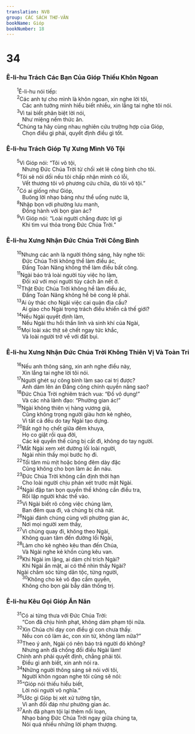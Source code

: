```yaml
---
translation: NVB
group: CÁC SÁCH THƠ-VĂN
bookName: Gióp 
bookNumber: 18
---
```


<div class="title"><h1>34</h1><h3>Ê-li-hu Trách Các Bạn Của Gióp Thiếu Khôn Ngoan </h3></div>
<span class="verse giop_34_1">  <sup>1</sup>Ê-li-hu nói tiếp: <br/></span>
<span class="verse giop_34_2">  <sup>2</sup>Các anh tự cho mình là khôn ngoan, xin nghe lời tôi, <br/>   Các anh tưởng mình hiểu biết nhiều, xin lắng tai nghe tôi nói. <br/></span>
<span class="verse giop_34_3">  <sup>3</sup>Vì tai biết phân biệt lời nói, <br/>   Như miệng nếm thức ăn. <br/></span>
<span class="verse giop_34_4">  <sup>4</sup>Chúng ta hãy cùng nhau nghiên cứu trường hợp của Gióp, <br/>   Chọn điều gì phải, quyết định điều gì tốt. <br/></span>
<div class="title"><h3>Ê-li-hu Trách Gióp Tự Xưng Mình Vô Tội </h3></div>
<span class="verse giop_34_5">  <sup>5</sup>Vì Gióp nói: “Tôi vô tội, <br/>   Nhưng Đức Chúa Trời từ chối xét lẽ công bình cho tôi. <br/></span>
<span class="verse giop_34_6">  <sup>6</sup>Tôi sẽ nói dối nếu tôi chấp nhận mình có lỗi, <br/>   Vết thương tôi vô phương cứu chữa, dù tôi vô tội.” <br/></span>
<span class="verse giop_34_7">  <sup>7</sup>Có ai giống như Gióp, <br/>   Buông lời nhạo báng như thể uống nước lã, <br/></span>
<span class="verse giop_34_8">  <sup>8</sup>Nhập bọn với phường lưu manh, <br/>   Đồng hành với bọn gian ác? <br/></span>
<span class="verse giop_34_9">  <sup>9</sup>Vì Gióp nói: “Loài người chẳng được lợi gì <br/>   Khi tìm vui thỏa trong Đức Chúa Trời.” <br/></span>
<div class="title"><h3>Ê-li-hu Xưng Nhận Đức Chúa Trời Công Bình </h3></div>
<span class="verse giop_34_10">  <sup>10</sup>Nhưng các anh là người thông sáng, hãy nghe tôi: <br/>   Đức Chúa Trời không thể làm điều ác, <br/>   Đấng Toàn Năng không thể làm điều bất công. <br/></span>
<span class="verse giop_34_11">  <sup>11</sup>Ngài báo trả loài người tùy việc họ làm, <br/>   Đối xử với mọi người tùy cách ăn nết ở. <br/></span>
<span class="verse giop_34_12">  <sup>12</sup>Thật Đức Chúa Trời không hề làm điều ác, <br/>   Đấng Toàn Năng không hề bẻ cong lẽ phải. <br/></span>
<span class="verse giop_34_13">  <sup>13</sup>Ai ủy thác cho Ngài việc cai quản địa cầu? <br/>   Ai giao cho Ngài trọng trách điều khiển cả thế giới? <br/></span>
<span class="verse giop_34_14">  <sup>14</sup>Nếu Ngài quyết định làm, <br/>   Nếu Ngài thu hồi thần linh và sinh khí của Ngài, <br/></span>
<span class="verse giop_34_15">  <sup>15</sup>Mọi loài xác thịt sẽ chết ngay tức khắc, <br/>   Và loài người trở về với đất bụi. <br/></span>
<div class="title"><h3>Ê-li-hu Xưng Nhận Đức Chúa Trời Không Thiên Vị Và Toàn Tri </h3></div>
<span class="verse giop_34_16">  <sup>16</sup>Nếu anh thông sáng, xin anh nghe điều này, <br/>   Xin lắng tai nghe lời tôi nói. <br/></span>
<span class="verse giop_34_17">  <sup>17</sup>Người ghét sự công bình làm sao cai trị được? <br/>   Anh dám lên án Đấng công chính quyền năng sao? <br/></span>
<span class="verse giop_34_18">  <sup>18</sup>Đức Chúa Trời nghiêm trách vua: “Đồ vô dụng!” <br/>   Và các nhà lãnh đạo: “Phường gian ác!” <br/></span>
<span class="verse giop_34_19">  <sup>19</sup>Ngài không thiên vị hàng vương giả, <br/>   Cũng không trọng người giàu hơn kẻ nghèo, <br/>   Vì tất cả đều do tay Ngài tạo dựng. <br/></span>
<span class="verse giop_34_20">  <sup>20</sup>Bất ngờ họ chết giữa đêm khuya, <br/>   Họ co giật rồi qua đời, <br/>   Các kẻ quyền thế cũng bị cất đi, không do tay người. <br/></span>
<span class="verse giop_34_21">  <sup>21</sup>Mắt Ngài xem xét đường lối loài người, <br/>   Ngài nhìn thấy mọi bước họ đi. <br/></span>
<span class="verse giop_34_22">  <sup>22</sup>Tối tăm mù mịt hoặc bóng đêm dày đặc <br/>   Cũng không cho bọn làm ác ẩn náu. <br/></span>
<span class="verse giop_34_23">  <sup>23</sup>Đức Chúa Trời không cần định thời hạn <br/>   Cho loài người chịu phán xét trước mặt Ngài. <br/></span>
<span class="verse giop_34_24">  <sup>24</sup>Ngài đập tan bọn quyền thế không cần điều tra, <br/>   Rồi lập người khác thế vào. <br/></span>
<span class="verse giop_34_25">  <sup>25</sup>Vì Ngài biết rõ công việc chúng làm, <br/>   Ban đêm qua đi, và chúng bị chà nát. <br/></span>
<span class="verse giop_34_26">  <sup>26</sup>Ngài đánh chúng cùng với phường gian ác, <br/>   Nơi mọi người xem thấy, <br/></span>
<span class="verse giop_34_27">  <sup>27</sup>Vì chúng quay đi, không theo Ngài, <br/>   Không quan tâm đến đường lối Ngài, <br/></span>
<span class="verse giop_34_28">  <sup>28</sup>Làm cho kẻ nghèo kêu than đến Chúa, <br/>   Và Ngài nghe kẻ khốn cùng kêu van. <br/></span>
<span class="verse giop_34_29">  <sup>29</sup>Khi Ngài im lặng, ai dám chỉ trích Ngài? <br/>   Khi Ngài ẩn mặt, ai có thể nhìn thấy Ngài? <br/>  Ngài chăm sóc từng dân tộc, từng người, <br/></span>
<span class="verse giop_34_30">   <sup>30</sup>Không cho kẻ vô đạo cầm quyền, <br/>   Không cho bọn gài bẫy dân thống trị. <br/></span>
<div class="title"><h3>Ê-li-hu Kêu Gọi Gióp Ăn Năn </h3></div>
<span class="verse giop_34_31">  <sup>31</sup>Có ai từng thưa với Đức Chúa Trời: <br/>   “Con đã chịu hình phạt, không dám phạm tội nữa. <br/></span>
<span class="verse giop_34_32">  <sup>32</sup>Xin Chúa chỉ dạy con điều gì con chưa thấy. <br/>   Nếu con có làm ác, con xin từ, không làm nữa?” <br/></span>
<span class="verse giop_34_33">  <sup>33</sup>Theo ý anh, Ngài có nên báo trả người đó không? <br/>   Nhưng anh đã chống đối điều Ngài làm! <br/>  Chính anh phải quyết định, chẳng phải tôi. <br/>   Điều gì anh biết, xin anh nói ra. <br/></span>
<span class="verse giop_34_34">  <sup>34</sup>Những người thông sáng sẽ nói với tôi, <br/>   Người khôn ngoan nghe tôi cũng sẽ nói: <br/></span>
<span class="verse giop_34_35">  <sup>35</sup>“Gióp nói thiếu hiểu biết, <br/>   Lời nói người vô nghĩa.” <br/></span>
<span class="verse giop_34_36">  <sup>36</sup>Ước gì Gióp bị xét xử tường tận, <br/>   Vì anh đối đáp như phường gian ác. <br/></span>
<span class="verse giop_34_37">  <sup>37</sup>Anh đã phạm tội lại thêm nổi loạn, <br/>   Nhạo báng Đức Chúa Trời ngay giữa chúng ta, <br/>   Nói quá nhiều những lời phạm thượng. <br/></span>
